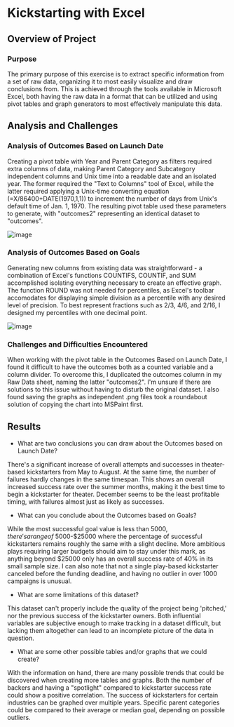 # Kickstarting with Excel

## Overview of Project

### Purpose
The primary purpose of this exercise is to extract specific information from a set of raw data, organizing it to most easily visualize and draw conclusions from. This is achieved through the tools available in Microsoft Excel, both having the raw data in a format that can be utilized and using pivot tables and graph generators to most effectively manipulate this data.
## Analysis and Challenges

### Analysis of Outcomes Based on Launch Date
Creating a pivot table with Year and Parent Category as filters required extra columns of data, making Parent Category and Subcategory independent columns and Unix time into a readable date and an isolated year. The former required the "Text to Columns" tool of Excel, while the latter required applying a Unix-time converting equation (=X/86400+DATE(1970,1,1)) to increment the number of days from Unix's default time of Jan. 1, 1970. The resulting pivot table used these parameters to generate, with "outcomes2" representing an identical dataset to "outcomes".

![image](https://user-images.githubusercontent.com/77989740/137660736-2b00689a-a3cd-4c66-98fb-402996a1cc5d.png)

### Analysis of Outcomes Based on Goals
Generating new columns from existing data was straightforward - a combination of Excel's functions COUNTIFS, COUNTIF, and SUM accomplished isolating everything necessary to create an effective graph. The function ROUND was not needed for percentiles, as Excel's toolbar accomodates for displaying simple division as a percentile with any desired level of precision. To best represent fractions such as 2/3, 4/6, and 2/16, I designed my percentiles with one decimal point. 

![image](https://user-images.githubusercontent.com/77989740/137661623-61f8ff2e-6dd1-402d-9118-ed9736d0aa23.png)


### Challenges and Difficulties Encountered
When working with the pivot table in the Outcomes Based on Launch Date, I found it difficult to have the outcomes both as a counted variable and a column divider. To overcome this, I duplicated the outcomes column in my Raw Data sheet, naming the latter "outcomes2". I'm unsure if there are solutions to this issue without having to disturb the original dataset. I also found saving the graphs as independent .png files took a roundabout solution of copying the chart into MSPaint first. 
## Results

- What are two conclusions you can draw about the Outcomes based on Launch Date?

There's a significant increase of overall attempts and successes in theater-based kickstarters from May to August. At the same time, the number of failures hardly changes in the same timespan. This shows an overall increased success rate over the summer months, making it the best time to begin a kickstarter for theater. December seems to be the least profitable timing, with failures almost just as likely as successes. 

- What can you conclude about the Outcomes based on Goals?

While the most successful goal value is less than $5000, there's a range of ~$5000-$25000 where the percentage of successful kickstarters remains roughly the same with a slight decline. More ambitious plays requiring larger budgets should aim to stay under this mark, as anything beyond $25000 only has an overall success rate of 40% in its small sample size. I can also note that not a single play-based kickstarter canceled before the funding deadline, and having no outlier in over 1000 campaigns is unusual. 

- What are some limitations of this dataset?

This dataset can't properly include the quality of the project being 'pitched,' nor the previous success of the kickstarter owners. Both influential variables are subjective enough to make tracking in a dataset difficult, but lacking them altogether can lead to an incomplete picture of the data in question.

- What are some other possible tables and/or graphs that we could create?

With the information on hand, there are many possible trends that could be discovered when creating more tables and graphs. Both the number of backers and having a "spotlight" compared to kickstarter success rate could show a positive correlation. The success of kickstarters for certain industries can be graphed over multiple years. Specific parent categories could be compared to their average or median goal, depending on possible outliers. 
